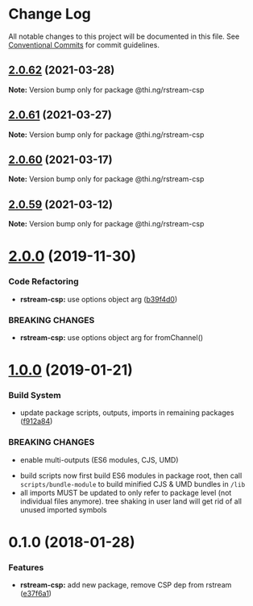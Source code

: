 # Change Log

All notable changes to this project will be documented in this file.
See [Conventional Commits](https://conventionalcommits.org) for commit guidelines.

## [2.0.62](https://github.com/thi-ng/umbrella/compare/@thi.ng/rstream-csp@2.0.61...@thi.ng/rstream-csp@2.0.62) (2021-03-28)

**Note:** Version bump only for package @thi.ng/rstream-csp





## [2.0.61](https://github.com/thi-ng/umbrella/compare/@thi.ng/rstream-csp@2.0.60...@thi.ng/rstream-csp@2.0.61) (2021-03-27)

**Note:** Version bump only for package @thi.ng/rstream-csp





## [2.0.60](https://github.com/thi-ng/umbrella/compare/@thi.ng/rstream-csp@2.0.59...@thi.ng/rstream-csp@2.0.60) (2021-03-17)

**Note:** Version bump only for package @thi.ng/rstream-csp





## [2.0.59](https://github.com/thi-ng/umbrella/compare/@thi.ng/rstream-csp@2.0.58...@thi.ng/rstream-csp@2.0.59) (2021-03-12)

**Note:** Version bump only for package @thi.ng/rstream-csp





# [2.0.0](https://github.com/thi-ng/umbrella/compare/@thi.ng/rstream-csp@1.0.33...@thi.ng/rstream-csp@2.0.0) (2019-11-30)

### Code Refactoring

* **rstream-csp:** use options object arg ([b39f4d0](https://github.com/thi-ng/umbrella/commit/b39f4d023fdb90d5ad095b2e50d76e69c2b50843))

### BREAKING CHANGES

* **rstream-csp:** use options object arg for fromChannel()

# [1.0.0](https://github.com/thi-ng/umbrella/compare/@thi.ng/rstream-csp@0.1.125...@thi.ng/rstream-csp@1.0.0) (2019-01-21)

### Build System

* update package scripts, outputs, imports in remaining packages ([f912a84](https://github.com/thi-ng/umbrella/commit/f912a84))

### BREAKING CHANGES

* enable multi-outputs (ES6 modules, CJS, UMD)

- build scripts now first build ES6 modules in package root, then call
  `scripts/bundle-module` to build minified CJS & UMD bundles in `/lib`
- all imports MUST be updated to only refer to package level
  (not individual files anymore). tree shaking in user land will get rid of
  all unused imported symbols

<a name="0.1.0"></a>
# 0.1.0 (2018-01-28)

### Features

* **rstream-csp:** add new package, remove CSP dep from rstream ([e37f6a1](https://github.com/thi-ng/umbrella/commit/e37f6a1))
